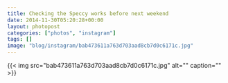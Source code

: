 ```yaml
---
title: Checking the Speccy works before next weekend
date: 2014-11-30T05:20:28+00:00
layout: photopost
categories: ["photos", "instagram"]
tags: []
image: "blog/instagram/bab473611a763d703aad8cb7d0c6171c.jpg"
---
```


{{< img src="bab473611a763d703aad8cb7d0c6171c.jpg" alt="" caption="" >}}




